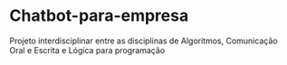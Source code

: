 # Chatbot-para-empresa
Projeto interdisciplinar entre as disciplinas de Algoritmos, Comunicação Oral e Escrita e Lógica para programação

